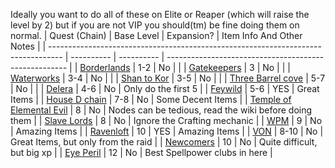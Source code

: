 Ideally you want to do all of these on Elite or Reaper (which will raise the level by 2) but if you are not VIP you should(tm) be fine doing them on normal.
| Quest (Chain)                                                                     | Base Level | Expansion? | Item Info And Other Notes                             |
| --------------------------------------------------------------------------------- | ---------- | ---------- | ----------------------------------------------------- |
| [Borderlands](https://ddowiki.com/page/Keep_on_the_Borderlands)                   | 1-2        | No         |                                                       |
| [Gatekeepers](https://ddowiki.com/page/The_Lost_Gatekeepers)                      | 3          | No         |                                                       |
| [Waterworks](https://ddowiki.com/page/The_Waterworks)                             | 3-4        | No         |                                                       |
| [Shan to Kor](https://ddowiki.com/page/The_Seal_of_Shan-To-Kor)                   | 3-5        | No         |                                                       |
| [Three Barrel cove](https://ddowiki.com/page/Three-Barrel_Cove)                   | 5-7        | No         |                                                       |
| [Delera](https://ddowiki.com/page/Delera%27s_Tomb)                                | 4-6        | No         | Only do the first 5                                   |
| [Feywild](https://ddowiki.com/page/Fables_of_the_Feywild)                         | 5-6        | YES        | Great Items                                           |
| [House D chain](https://ddowiki.com/page/Sentinels_of_Stormreach)                 | 7-8        | No         | Some Decent Items                                     |
| [Temple of Elemental Evil](https://ddowiki.com/page/The_Temple_of_Elemental_Evil) | 8          | No         | Nodes can be tedious, read the wiki before doing them |
| [Slave Lords](https://ddowiki.com/page/Against_the_Slave_Lords)                   | 8          | No         | Ignore the Crafting mechanic                          |
| [WPM](https://ddowiki.com/page/White_Plume_Mountain)                              | 9          | No         | Amazing Items                                         |
| [Ravenloft](https://ddowiki.com/page/White_Plume_Mountain)                        | 10         | YES        | Amazing Items                                         |
| [VON](https://ddowiki.com/page/Vault_of_Night)                                    | 8-10       | No         | Great Items, but only from the raid                   |
| [Newcomers](https://ddowiki.com/page/The_Newcomers)                               | 10         | No         | Quite difficult, but big xp                           |
| [Eye Peril](https://ddowiki.com/page/Peril_of_the_Planar_Eyes)                    | 12         | No         | Best Spellpower clubs in here                         |
